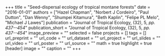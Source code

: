 +++
title = "Seed-dispersal ecology of tropical montane forests"
date = "2016-01-01"
authors = ["Hazel Chapman", "Norbert J Cordeiro", "Paul Dutton", "Dan Wenny", "Shumpei Kitamura", "Beth Kaplin", "Felipe PL Melo", "Michael J Lawes"]
publication = "Journal of Tropical Ecology, (32), 5, _pp. 437--454_"
publication_short = "Journal of Tropical Ecology, (32), 5, _pp. 437--454_"
image_preview = ""
selected = false
projects = []
tags = []
url_preprint = ""
url_code = ""
url_dataset = ""
url_project = ""
url_slides = ""
url_video = ""
url_poster = ""
url_source = ""
math = true
highlight = true
[header]
image = ""
caption = ""
+++
